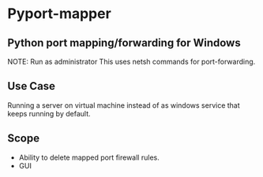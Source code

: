 # Pyport-mapper
## Python port mapping/forwarding for Windows
NOTE: Run as administrator
This uses netsh commands for port-forwarding.

## Use Case
Running a server on virtual machine instead of as windows service that keeps running by default.

## Scope
- Ability to delete mapped port firewall rules.
- GUI

